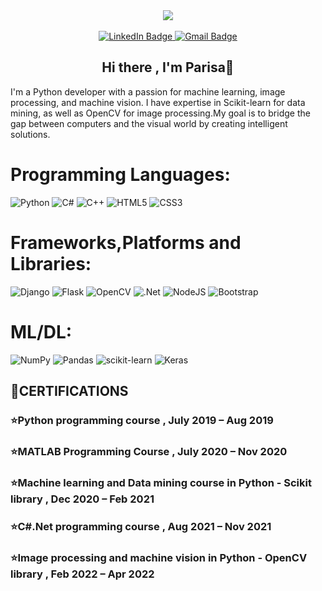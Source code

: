 <div align="center">
  <img src="https://github.com/ParisaRoozgarian/ParisaRoozgarian/assets/107187797/08b6a5b6-3b59-45e0-a02b-714d3fa77923"/>
</div>
<br/>
<div id="badges" align="center">
  <a href="https://www.linkedin.com/in/parisa-roozgarian/">
    <img src="https://img.shields.io/badge/LinkedIn-blue?style=for-the-badge&logo=linkedin&logoColor=white" alt="LinkedIn Badge"/>
  </a>
  <a href="mailto:parisaroozgarian@gmail.com">
    <img src="https://img.shields.io/badge/Gmail-D14836?style=for-the-badge&logo=gmail&logoColor=white"  alt="Gmail Badge"/>
  </a>
  <h2>Hi there , I'm Parisa👋</h2>
</div>

<p>I'm a Python developer with a passion for machine learning, image processing, and machine vision. I have expertise in Scikit-learn for data mining, as well as OpenCV for image processing.My goal is to bridge the gap between computers and the visual world by creating intelligent solutions.</p>

# Programming Languages:
![Python](https://img.shields.io/badge/python-3670A0?style=for-the-badge&logo=python&logoColor=ffdd54)
![C#](https://img.shields.io/badge/c%23-%23239120.svg?style=for-the-badge&logo=c-sharp&logoColor=white)
![C++](https://img.shields.io/badge/c++-%2300599C.svg?style=for-the-badge&logo=c%2B%2B&logoColor=white)
![HTML5](https://img.shields.io/badge/html5-%23E34F26.svg?style=for-the-badge&logo=html5&logoColor=white)
![CSS3](https://img.shields.io/badge/css3-%231572B6.svg?style=for-the-badge&logo=css3&logoColor=white)

# Frameworks,Platforms and Libraries:
![Django](https://img.shields.io/badge/django-%23092E20.svg?style=for-the-badge&logo=django&logoColor=white)
![Flask](https://img.shields.io/badge/flask-%23000.svg?style=for-the-badge&logo=flask&logoColor=white)
![OpenCV](https://img.shields.io/badge/opencv-%23white.svg?style=for-the-badge&logo=opencv&logoColor=white)
![.Net](https://img.shields.io/badge/.NET-5C2D91?style=for-the-badge&logo=.net&logoColor=white)
![NodeJS](https://img.shields.io/badge/node.js-6DA55F?style=for-the-badge&logo=node.js&logoColor=white)
![Bootstrap](https://img.shields.io/badge/bootstrap-%238511FA.svg?style=for-the-badge&logo=bootstrap&logoColor=white)

# ML/DL:
![NumPy](https://img.shields.io/badge/numpy-%23013243.svg?style=for-the-badge&logo=numpy&logoColor=white)
![Pandas](https://img.shields.io/badge/pandas-%23150458.svg?style=for-the-badge&logo=pandas&logoColor=white)
![scikit-learn](https://img.shields.io/badge/scikit--learn-%2377AA99.svg?style=for-the-badge&logo=scikit-learn&logoColor=white)
![Keras](https://img.shields.io/badge/Keras-%23d9ead3.svg?style=for-the-badge&logo=Keras&logoColor=black)


## 📖**CERTIFICATIONS** 
### ⭐Python programming course , July 2019 – Aug 2019 
### ⭐MATLAB Programming Course , July 2020 – Nov 2020  
### ⭐Machine learning and Data mining course in Python - Scikit library  , Dec 2020 – Feb 2021 
### ⭐C#.Net programming course , Aug 2021 – Nov 2021 
### ⭐Image processing and machine vision in Python - OpenCV library , Feb 2022 – Apr 2022 



